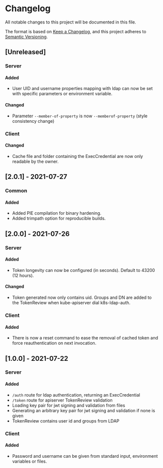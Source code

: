 # Changelog

All notable changes to this project will be documented in this file.

The format is based on [Keep a Changelog](https://keepachangelog.com/en/1.0.0/),
and this project adheres to [Semantic Versioning](https://semver.org/spec/v2.0.0.html).

## [Unreleased]
### Server
#### Added
- User UID and username properties mapping with ldap can now be set with specific parameters or environment variable.

#### Changed
- Parameter `--member-of-property` is now `--memberof-property` (style consistency change)

### Client
#### Changed
- Cache file and folder containing the ExecCredential are now only readable by the owner.

## [2.0.1] - 2021-07-27
### Common
#### Added
- Added PIE compilation for binary hardening.
- Added trimpath option for reproducible builds.

## [2.0.0] - 2021-07-26
### Server
#### Added
- Token longevity can now be configured (in seconds). Default to 43200 (12 hours).

#### Changed
- Token generated now only contains uid. Groups and DN are added to the TokenReview when kube-apiserver dial k8s-ldap-auth.

### Client
#### Added
- There is now a reset command to ease the removal of cached token and force reauthentication on next invocation.

## [1.0.0] - 2021-07-22
### Server
#### Added
- `/auth` route for ldap authentication, returning an ExecCredential
- `/token` route for apiserver TokenReview validation
- Loading key pair for jwt signing and validation from files
- Generating an arbitrary key pair for jwt signing and validation if none is given
- TokenReview contains user id and groups from LDAP

### Client
#### Added
- Password and username can be given from standard input, environment variables or files.

